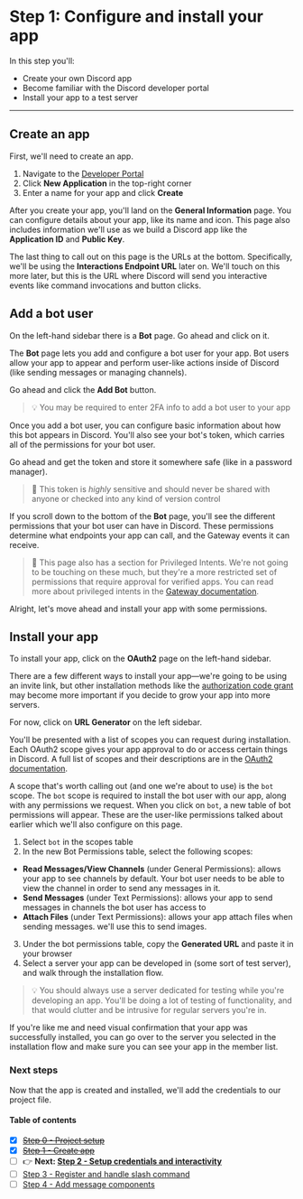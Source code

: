 # Step 1: Configure and install your app

In this step you'll:
- Create your own Discord app
- Become familiar with the Discord developer portal
- Install your app to a test server

---

## Create an app

First, we'll need to create an app.

1. Navigate to the [Developer Portal](https://discord.com/developers/applications)
2. Click **New Application** in the top-right corner
3. Enter a name for your app and click **Create**

After you create your app, you'll land on the **General Information** page. You can configure details about your app, like its name and icon. This page also includes information we'll use as we build a Discord app like the **Application ID** and **Public Key**.

The last thing to call out on this page is the URLs at the bottom. Specifically, we'll be using the **Interactions Endpoint URL** later on. We'll touch on this more later, but this is the URL where Discord will send you interactive events like command invocations and button clicks.

## Add a bot user

On the left-hand sidebar there is a **Bot** page. Go ahead and click on it.

The **Bot** page lets you add and configure a bot user for your app. Bot users allow your app to appear and perform user-like actions inside of Discord (like sending messages or managing channels).

Go ahead and click the **Add Bot** button.

> 💡 You may be required to enter 2FA info to add a bot user to your app

Once you add a bot user, you can configure basic information about how this bot appears in Discord. You'll also see your bot's token, which carries all of the permissions for your bot user.

Go ahead and get the token and store it somewhere safe (like in a password manager).

> 🔐 This token is *highly* sensitive and should never be shared with anyone or checked into any kind of version control

If you scroll down to the bottom of the **Bot** page, you'll see the different permissions that your bot user can have in Discord. These permissions determine what endpoints your app can call, and the Gateway events it can receive.

> 📖 This page also has a section for Privileged Intents. We're not going to be touching on these much, but they're a more restricted set of permissions that require approval for verified apps. You can read more about privileged intents in the [Gateway documentation](https://discord.com/developers/docs/topics/gateway#privileged-intents).

Alright, let's move ahead and install your app with some permissions.

## Install your app

To install your app, click on the **OAuth2** page on the left-hand sidebar.

There are a few different ways to install your app—we're going to be using an invite link, but other installation methods like the [authorization code grant](https://discord.com/developers/docs/topics/oauth2#authorization-code-grant) may become more important if you decide to grow your app into more servers.

For now, click on **URL Generator** on the left sidebar.

You'll be presented with a list of scopes you can request during installation. Each OAuth2 scope gives your app approval to do or access certain things in Discord. A full list of scopes and their descriptions are in the [OAuth2 documentation](https://discord.com/developers/docs/topics/oauth2#shared-resources-oauth2-scopes).

A scope that's worth calling out (and one we're about to use) is the `bot` scope. The `bot` scope is required to install the bot user with our app, along with any permissions we request. When you click on `bot`, a new table of bot permissions will appear. These are the user-like permissions talked about earlier which we'll also configure on this page.

1. Select `bot` in the scopes table
2. In the new Bot Permissions table, select the following scopes:
  - **Read Messages/View Channels** (under General Permissions): allows your app to see channels by default. Your bot user needs to be able to view the channel in order to send any messages in it.
  - **Send Messages** (under Text Permissions): allows your app to send messages in channels the bot user has access to
  - **Attach Files** (under Text Permissions): allows your app attach files when sending messages. we'll use this to send images.
3. Under the bot permissions table, copy the **Generated URL** and paste it in your browser
4. Select a server your app can be developed in (some sort of test server), and walk through the installation flow.

> 💡 You should always use a server dedicated for testing while you're developing an app. You'll be doing a lot of testing of functionality, and that would clutter and be intrusive for regular servers you're in.

If you're like me and need visual confirmation that your app was successfully installed, you can go over to the server you selected in the installation flow and make sure you can see your app in the member list.

### Next steps

Now that the app is created and installed, we'll add the credentials to our project file.

#### Table of contents

- [x] ~~[Step 0 - Project setup](0-remix.md)~~
- [x] ~~[Step 1 - Create app](1-create-app.md)~~
- [ ] 👉 **Next: [Step 2 - Setup credentials and interactivity](2-setup.md)**
- [ ] [Step 3 - Register and handle slash command](3-command.md)
- [ ] [Step 4 - Add message components](4-components.md)